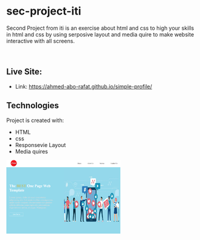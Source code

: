 # sec-project-iti
Second Project from iti is an exercise about html and css to high your skills in html and css by using serposive layout and media quire to make website interactive with all screens.

<br>


## Live Site:  
   - Link: https://ahmed-abo-rafat.github.io/simple-profile/

## Technologies
Project is created with:
   - HTML
   - css
   - Responsevie Layout
   - Media quires

<img
  src="./img/Capture.PNG"
  alt="Task"
  title="Task"
  style="display: inline-block; margin: 0 auto; max-width: 300px"
/>